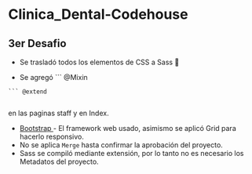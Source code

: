 # Clinica_Dental-Codehouse

## 3er Desafio

* Se trasladó todos los elementos de CSS a Sass 🚀 

* Se agregó ```
@Mixin
``` , 
``` @extend
```
```map-get
 ``` 
 en las paginas staff y en Index.




* [Bootstrap ](http://https://getbootstrap.com/docs/5.0/forms/layout/) - El framework web usado, asimismo se aplicó Grid para hacerlo responsivo.
* No se aplica ```Merge``` hasta confirmar la aprobación del proyecto.
* Sass se compiló mediante extensión, por lo tanto no es necesario los Metadatos del proyecto.
